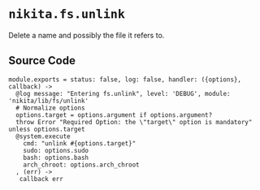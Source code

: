 
# `nikita.fs.unlink`

Delete a name and possibly the file it refers to.

## Source Code

    module.exports = status: false, log: false, handler: ({options}, callback) ->
      @log message: "Entering fs.unlink", level: 'DEBUG', module: 'nikita/lib/fs/unlink'
      # Normalize options
      options.target = options.argument if options.argument?
      throw Error "Required Option: the \"target\" option is mandatory" unless options.target
      @system.execute
        cmd: "unlink #{options.target}"
        sudo: options.sudo
        bash: options.bash
        arch_chroot: options.arch_chroot
      , (err) ->
       callback err
